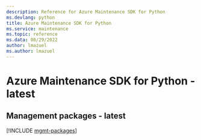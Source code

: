 ```yaml
---
description: Reference for Azure Maintenance SDK for Python
ms.devlang: python
title: Azure Maintenance SDK for Python
ms.service: maintenance
ms.topic: reference
ms.data: 08/29/2022
author: lmazuel
ms.author: lmazuel
---
```

# Azure Maintenance SDK for Python - latest

## Management packages - latest
[!INCLUDE [mgmt-packages](maintenance-mgmt-index.md)]